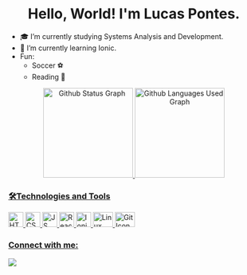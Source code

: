<h1 align="center">Hello, World! I'm Lucas Pontes.</h1>

<div>
  <ul>
    <li>🎓 I’m currently studying Systems Analysis and Development.</li>
    <li>🌱 I’m currently learning Ionic.</li>
    <li>Fun: 
      <ul>
        <li>
          Soccer ⚽
        </li>
        <li>
          Reading 📖
        </li>
     </ul>
    </li>
  </ul>
</div>

<div align="center">
  <a href="https://github.com/lpontes8">
    <img alt="Github Status Graph" height="180em" src="https://github-readme-stats.vercel.app/api?username=lpontes8&show_icons=true&theme=react&include_all_commits=true&count_private=true"/>
    <img alt="Github Languages Used Graph" height="180em" src="https://github-readme-stats.vercel.app/api/top-langs/?username=lpontes8&langs_count=7&theme=react"/>
</div>

<div style="display: inline_block">
  <div>
    <h3>🛠️Technologies and Tools</h3>
    <img alt="HTML Icon" height="30" src="https://cdn.jsdelivr.net/gh/devicons/devicon/icons/html5/html5-original.svg" />
    <img alt="CSS Icon" height="30" src="https://cdn.jsdelivr.net/gh/devicons/devicon/icons/css3/css3-original.svg" />
    <img alt="JS Icon" height="30" src="https://cdn.jsdelivr.net/gh/devicons/devicon/icons/javascript/javascript-original.svg" />
    <img alt="React-JS Icon" height="30" src="https://cdn.jsdelivr.net/gh/devicons/devicon/icons/react/react-original-wordmark.svg" />
    <img alt="Ionic Icon" height="30" src="https://cdn.jsdelivr.net/gh/devicons/devicon/icons/ionic/ionic-original.svg" />
    <img alt="Linux Icon" height="30" width="40" src="https://cdn.jsdelivr.net/gh/devicons/devicon/icons/linux/linux-original.svg" />
    <img alt="Git Icon" height="30" width="40" src="https://cdn.jsdelivr.net/gh/devicons/devicon/icons/git/git-original.svg" />
  </div>
</div>

<div>
  <h3>Connect with me:</h3>
    <a href = "mailto:lucasdealmeidapontes@gmail.com"><img src="https://img.shields.io/badge/Gmail-D14836?style=for-the-badge&logo=gmail&logoColor=white" target="_blank"></a>

